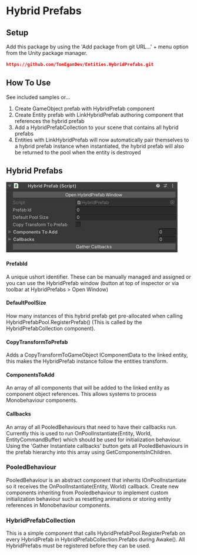 # Hybrid Prefabs

## Setup

Add this package by using the 'Add package from git URL...' + menu option from the Unity package manager.

```json
https://github.com/TomEganDev/Entities.HybridPrefabs.git
```

## How To Use

See included samples or...

1. Create GameObject prefab with HybridPrefab component
2. Create Entity prefab with LinkHybridPrefab authoring component that references the hybrid prefab
3. Add a HybridPrefabCollection to your scene that contains all hybrid prefabs
4. Entities with LinkHybridPrefab will now automatically pair themselves to a hybrid prefab instance when instantiated, the hybrid prefab will also be returned to the pool when the entity is destroyed


## Hybrid Prefabs
![Hybrid Prefab Component Preview](./Documentation~/images/HybridPrefab.png)
#### PrefabId
A unique ushort identifier. These can be manually managed and assigned or you can use the HybridPrefab window (button at top of inspector or via toolbar at HybridPrefabs > Open Window)
#### DefaultPoolSize
How many instances of this hybrid prefab get pre-allocated when calling HybridPrefabPool.RegisterPrefab() (This is called by the HybridPrefabCollection component).
#### CopyTransformToPrefab
Adds a CopyTransformToGameObject IComponentData to the linked entity, this makes the HybridPrefab instance follow the entities transform.
#### ComponentsToAdd
An array of all components that will be added to the linked entity as component object references. This allows systems to process Monobehaviour components.
#### Callbacks
An array of all PooledBehaviours that need to have their callbacks run. Currently this is used to run OnPoolInstantiate(Entity, World, EntityCommandBuffer) which should be used for initialization behaviour.
Using the 'Gather Instantiate callbacks' button gets all PooledBehaviours in the prefab hierarchy into this array using GetComponentsInChildren.


### PooledBehaviour

PooledBehaviour is an abstract component that inherits IOnPoolInstantiate so it receives the OnPoolInstantiate(Entity, World) callback. Create new components inheriting from Pooledbehaviour to implement custom initialization behaviour such as resetting animations or storing entity references in Monobehaviour components.


### HybridPrefabCollection

This is a simple component that calls HybridPrefabPool.RegisterPrefab on every HybridPrefab in HybridPrefabCollection.Prefabs during Awake(). All HybridPrefabs must be registered before they can be used.
